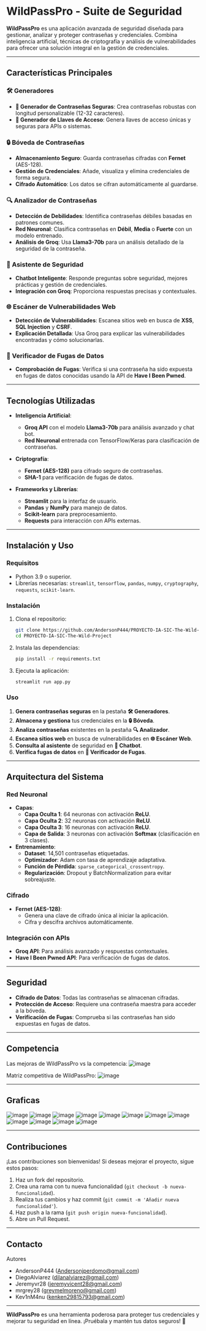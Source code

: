 # **WildPassPro - Suite de Seguridad**

**WildPassPro** es una aplicación avanzada de seguridad diseñada para gestionar, analizar y proteger contraseñas y credenciales. Combina inteligencia artificial, técnicas de criptografía y análisis de vulnerabilidades para ofrecer una solución integral en la gestión de credenciales.

---

## **Características Principales**

### **🛠️ Generadores**
- **🔑 Generador de Contraseñas Seguras**: Crea contraseñas robustas con longitud personalizable (12-32 caracteres).
- **🔑 Generador de Llaves de Acceso**: Genera llaves de acceso únicas y seguras para APIs o sistemas.

### **🔒 Bóveda de Contraseñas**
- **Almacenamiento Seguro**: Guarda contraseñas cifradas con **Fernet** (AES-128).
- **Gestión de Credenciales**: Añade, visualiza y elimina credenciales de forma segura.
- **Cifrado Automático**: Los datos se cifran automáticamente al guardarse.

### **🔍 Analizador de Contraseñas**
- **Detección de Debilidades**: Identifica contraseñas débiles basadas en patrones comunes.
- **Red Neuronal**: Clasifica contraseñas en **Débil**, **Media** o **Fuerte** con un modelo entrenado.
- **Análisis de Groq**: Usa **Llama3-70b** para un análisis detallado de la seguridad de la contraseña.

### **💬 Asistente de Seguridad**
- **Chatbot Inteligente**: Responde preguntas sobre seguridad, mejores prácticas y gestión de credenciales.
- **Integración con Groq**: Proporciona respuestas precisas y contextuales.

### **🌐 Escáner de Vulnerabilidades Web**
- **Detección de Vulnerabilidades**: Escanea sitios web en busca de **XSS**, **SQL Injection** y **CSRF**.
- **Explicación Detallada**: Usa Groq para explicar las vulnerabilidades encontradas y cómo solucionarlas.

### **🔐 Verificador de Fugas de Datos**
- **Comprobación de Fugas**: Verifica si una contraseña ha sido expuesta en fugas de datos conocidas usando la API de **Have I Been Pwned**.

---

## **Tecnologías Utilizadas**

- **Inteligencia Artificial**:
  - **Groq API** con el modelo **Llama3-70b** para análisis avanzado y chat bot.
  - **Red Neuronal** entrenada con TensorFlow/Keras para clasificación de contraseñas.
  
- **Criptografía**:
  - **Fernet (AES-128)** para cifrado seguro de contraseñas.
  - **SHA-1** para verificación de fugas de datos.

- **Frameworks y Librerías**:
  - **Streamlit** para la interfaz de usuario.
  - **Pandas** y **NumPy** para manejo de datos.
  - **Scikit-learn** para preprocesamiento.
  - **Requests** para interacción con APIs externas.

---

## **Instalación y Uso**

### **Requisitos**
- Python 3.9 o superior.
- Librerías necesarias: `streamlit`, `tensorflow`, `pandas`, `numpy`, `cryptography`, `requests`, `scikit-learn`.

### **Instalación**
1. Clona el repositorio:
   ```bash
   git clone https://github.com/AndersonP444/PROYECTO-IA-SIC-The-Wild-Project.git
   cd PROYECTO-IA-SIC-The-Wild-Project
   ```
2. Instala las dependencias:
   ```bash
   pip install -r requirements.txt
   ```
3. Ejecuta la aplicación:
   ```bash
   streamlit run app.py
   ```

### **Uso**
1. **Genera contraseñas seguras** en la pestaña **🛠️ Generadores**.
2. **Almacena y gestiona** tus credenciales en la **🔒 Bóveda**.
3. **Analiza contraseñas** existentes en la pestaña **🔍 Analizador**.
4. **Escanea sitios web** en busca de vulnerabilidades en **🌐 Escáner Web**.
5. **Consulta al asistente** de seguridad en **💬 Chatbot**.
6. **Verifica fugas de datos** en **🔐 Verificador de Fugas**.

---

## **Arquitectura del Sistema**

### **Red Neuronal**
- **Capas**:
  - **Capa Oculta 1**: 64 neuronas con activación **ReLU**.
  - **Capa Oculta 2**: 32 neuronas con activación **ReLU**.
  - **Capa Oculta 3**: 16 neuronas con activación **ReLU**.
  - **Capa de Salida**: 3 neuronas con activación **Softmax** (clasificación en 3 clases).
- **Entrenamiento**:
  - **Dataset**: 14,501 contraseñas etiquetadas.
  - **Optimizador**: Adam con tasa de aprendizaje adaptativa.
  - **Función de Pérdida**: `sparse_categorical_crossentropy`.
  - **Regularización**: Dropout y BatchNormalization para evitar sobreajuste.

### **Cifrado**
- **Fernet (AES-128)**:
  - Genera una clave de cifrado única al iniciar la aplicación.
  - Cifra y descifra archivos automáticamente.

### **Integración con APIs**
- **Groq API**: Para análisis avanzado y respuestas contextuales.
- **Have I Been Pwned API**: Para verificación de fugas de datos.

---

## **Seguridad**
- **Cifrado de Datos**: Todas las contraseñas se almacenan cifradas.
- **Protección de Acceso**: Requiere una contraseña maestra para acceder a la bóveda.
- **Verificación de Fugas**: Comprueba si las contraseñas han sido expuestas en fugas de datos.

---

## **Competencia**
Las mejoras de WildPassPro vs la competencia:
![image](https://github.com/user-attachments/assets/30e3cc31-d06c-4cc3-ac0a-b612e48c5d22)

Matriz competitiva de WildPassPro:
![image](https://github.com/user-attachments/assets/65a45f8c-5d8c-43d4-a6b0-092fb6b22d6c)

---

## **Graficas**
![image](https://github.com/user-attachments/assets/724f57d2-8b8e-40ad-b26f-fc1a571f562e)
![image](https://github.com/user-attachments/assets/e399d5a4-1449-4b43-8455-218c67e67961)
![image](https://github.com/user-attachments/assets/99d55c90-c5d8-4b2e-960d-c9f479dea4c9)
![image](https://github.com/user-attachments/assets/cdcfc2cb-a989-49da-afa6-20a3bde1ad37)
![image](https://github.com/user-attachments/assets/361edd0c-3865-490b-8405-04b0b3cccb0c)
![image](https://github.com/user-attachments/assets/1af7fc57-e302-4b54-9b0c-7f74debf763d)
![image](https://github.com/user-attachments/assets/d7736a4c-c143-4e06-bc37-c71720c505bb)
![image](https://github.com/user-attachments/assets/b89f8f5b-20b1-4c53-ae44-40a0978a8d63)
![image](https://github.com/user-attachments/assets/be1c3ed6-435a-4ec8-9227-400585e51513)
![image](https://github.com/user-attachments/assets/14659804-3b39-48f5-b64c-b09205ae1885)
![image](https://github.com/user-attachments/assets/c4d62e50-2549-4926-bf16-af9f5237f7a1)
![image](https://github.com/user-attachments/assets/30197a83-fa0a-45bb-ab0d-22233575b0d2)


---

## **Contribuciones**
¡Las contribuciones son bienvenidas! Si deseas mejorar el proyecto, sigue estos pasos:
1. Haz un fork del repositorio.
2. Crea una rama con tu nueva funcionalidad (`git checkout -b nueva-funcionalidad`).
3. Realiza tus cambios y haz commit (`git commit -m 'Añadir nueva funcionalidad'`).
4. Haz push a la rama (`git push origin nueva-funcionalidad`).
5. Abre un Pull Request.

---

## **Contacto**
Autores
- AndersonP444 (Andersonjperdomo@gmail.com)
- DiegoAlviarez (dilanalviarez@gmail.com)
- Jeremyvr28 (jeremyvicent28@gmail.com)
- mrgrey28 (greymelmoreno@gmail.com)
- Kev1nM4nu (kenken29815793@gmail.com)


---

**WildPassPro** es una herramienta poderosa para proteger tus credenciales y mejorar tu seguridad en línea. ¡Pruébala y mantén tus datos seguros! 🔐
